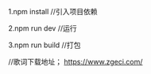 1.npm install //引入项目依赖

2.npm run dev //运行

3.npm run build //打包

//歌词下载地址；
https://www.zgeci.com/

<!--【收藏|点赞】按钮-->
<sui-collect v-if="item.id" :refId="item.id" :refContent="item.title" type="收藏"/>
<!--【评价|评论】按钮-->
<sui-evaluate style="text-align: right " v-if="item.id" :refId="item.id" @success="success" type="评论"/>
<!--【评价|评论】列表-->
<user-evaluate v-if="item.id" ref="userEvaluate" :refId="item.id" type="评论"></user-evaluate>
<!--富文本-->
<sui-editor v-model="item.content" placeholder="请输入内容" :disabled="dialog.disabled"/>
<!--文件列表-->
<el-form-item label="文件列表" prop="fileList">
  <sui-file type="notice" :refId="notice.id" v-model="notice.fileList" v-if="dialog.open" :disabled="dialog.disabled"/>
</el-form-item>
<!--百度地图-->
<sui-map :center="{lng: 116.403326, lat: 39.915241}" :zoom="15" keyword="北京市" :showLine="true" start="天安门" end="天坛公园"></sui-map>

<!--在线聊天(服务端)-->
<template>
    <div class="position-center">
      <sui-service-chat ref="serviceChatDialog"/>
      <el-button type="primary" @click="openDialog({title:'在线解答'})">在线咨询</el-button>
    </div>
</template>

<script>
  import suiServiceChat from '@/components/sui-message/sui-service-chat.vue'
  export default {
    components: {suiServiceChat},
    methods: {
      openDialog(option) {
        this.$refs.serviceChatDialog.open(option);
      },
    }
  };
</script>

<!--在线聊天(客户端)-->
<template>
  <div class="position-center">
    <sui-client-chat ref="clientChatDialog"/>
    <el-button type="primary" @click="openDialog({title:'在线咨询'})">在线咨询</el-button>
  </div>
</template>

<script>
  import suiClientChat from '@/components/sui-message/sui-client-chat.vue'
  export default {
    components: {suiClientChat},
    methods: {
      openDialog(option) {
        this.$refs.clientChatDialog.open(option);
      },
    }
  };
</script>
